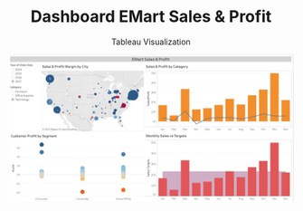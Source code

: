  # <center>Dashboard EMart Sales & Profit </center>
<center> Tableau Visualization </center>

![Alt Text](https://github.com/rakshitratan/Dashboard_EMart-Sales-Profit-using-Tableau/blob/master/EMart%20Sales%20%26%20Profit.jpg)

